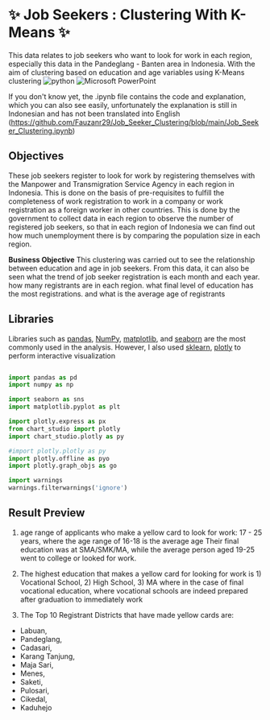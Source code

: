 # ✨ Job Seekers : Clustering With K-Means ✨ 
This data relates to job seekers who want to look for work in each region, especially this data in the Pandeglang - Banten area in Indonesia. With the aim of clustering based on education and age variables using K-Means clustering
![python](https://img.shields.io/badge/Python-3776AB?style=for-the-badge&logo=python&logoColor=white)
![Microsoft PowerPoint](https://img.shields.io/badge/Microsoft_PowerPoint-B7472A?style=for-the-badge&logo=microsoft-powerpoint&logoColor=white)

If you don't know yet, the .ipynb file contains the code and explanation, which you can also see easily, unfortunately the explanation is still in Indonesian and has not been translated into English (https://github.com/Fauzanr29/Job_Seeker_Clustering/blob/main/Job_Seeker_Clustering.ipynb)


## Objectives

These job seekers register to look for work by registering themselves with the Manpower and Transmigration Service Agency in each region in Indonesia. This is done on the basis of pre-requisites to fulfill the completeness of work registration to work in a company or work registration as a foreign worker in other countries. This is done by the government to collect data in each region to observe the number of registered job seekers, so that in each region of Indonesia we can find out how much unemployment there is by comparing the population size in each region.

**Business Objective**
This clustering was carried out to see the relationship between education and age in job seekers.
From this data, it can also be seen what the trend of job seeker registration is each month and each year. how many registrants are in each region. what final level of education has the most registrations. and what is the average age of registrants

## Libraries
Libraries such as [pandas](https://pandas.pydata.org/), [NumPy](https://numpy.org/), [matplotlib](https://matplotlib.org/), and [seaborn](https://seaborn.pydata.org/) are the most commonly used in the analysis. However, I also used [sklearn](https://scikit-learn.org/stable/), [plotly](https://chart-studio.plotly.com/~konzania#/) to perform interactive visualization
```python

import pandas as pd
import numpy as np

import seaborn as sns
import matplotlib.pyplot as plt

import plotly.express as px
from chart_studio import plotly
import chart_studio.plotly as py

#import plotly.plotly as py
import plotly.offline as pyo
import plotly.graph_objs as go

import warnings
warnings.filterwarnings('ignore')
```

## Result Preview

1) age range of applicants who make a yellow card to look for work:
17 - 25 years, where the age range of 16-18 is the average age
Their final education was at SMA/SMK/MA, while the average person aged 19-25 went to college or looked for work.

2) The highest education that makes a yellow card for looking for work is 1) Vocational School, 2) High School, 3) MA
where in the case of final vocational education,
where vocational schools are indeed prepared after graduation to immediately work

3) The Top 10 Registrant Districts that have made yellow cards are:
  - Labuan,
  - Pandeglang,
  - Cadasari,
  - Karang Tanjung,
  - Maja Sari,
  - Menes,
  - Saketi,
  - Pulosari,
  - Cikedal,
  - Kaduhejo
